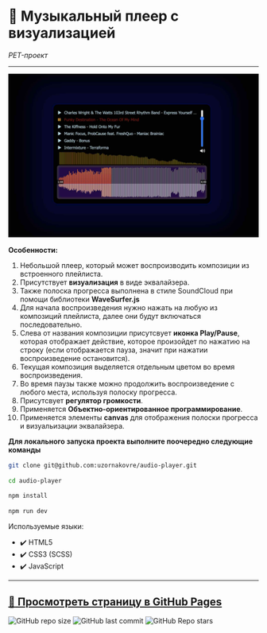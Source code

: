 # :small_orange_diamond: Музыкальный плеер с визуализацией

_PET-проект_

---

[![Скриншот страницы](https://github.com/uzornakovre/audio-player/blob/main/src/assets/img/preview.jpg?raw=true)](https://uzornakovre.github.io/audio-player/)

**Особенности:**

1. Небольшой плеер, который может воспроизводить композиции из встроенного плейлиста.
2. Присутствует **визуализация** в виде эквалайзера.
3. Также полоска прогресса выполнена в стиле SoundCloud при помощи библиотеки **WaveSurfer.js**
4. Для начала воспроизведения нужно нажать на любую из композиций плейлиста, далее они будут включаться последовательно.
5. Слева от названия композиции присутсвует **иконка Play/Pause**, которая отображает действие, которое произойдет по нажатию на строку (если отображается пауза, значит при нажатии воспроизведение остановится).
6. Текущая композиция выделяется отдельным цветом во время воспроизведения.
7. Во время паузы также можно продолжить воспроизведение с любого места, используя полоску прогресса.
8. Присутсвует **регулятор громкости**.
9. Применяется **Объектно-ориентированное программирование**.
10. Применяется элементы **canvas** для отображения полоски прогресса и визуальизации эквалайзера.

**Для локального запуска проекта выполните поочередно следующие команды**

```sh
git clone git@github.com:uzornakovre/audio-player.git
```

```sh
cd audio-player
```

```sh
npm install
```

```sh
npm run dev
```

Используемые языки:

- :heavy_check_mark: HTML5
- :heavy_check_mark: CSS3 (SCSS)
- :heavy_check_mark: JavaScript

---

## [:link: Просмотреть страницу в GitHub Pages](https://uzornakovre.github.io/audio-player/)

![GitHub repo size](https://img.shields.io/github/repo-size/uzornakovre/audio-player?color=yellow&style=flat-square) ![GitHub last commit](https://img.shields.io/github/last-commit/uzornakovre/audio-player?color=blue&style=flat-square) ![GitHub Repo stars](https://img.shields.io/github/stars/uzornakovre/audio-player?color=pink&style=flat-square)
